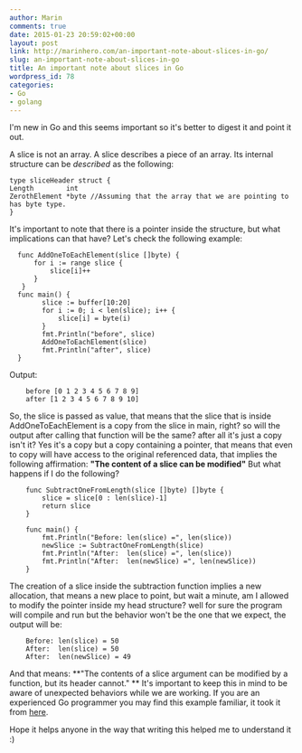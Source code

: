 ```yaml
---
author: Marin
comments: true
date: 2015-01-23 20:59:02+00:00
layout: post
link: http://marinhero.com/an-important-note-about-slices-in-go/
slug: an-important-note-about-slices-in-go
title: An important note about slices in Go
wordpress_id: 78
categories:
- Go
- golang
---
```


I'm new in Go and this seems important so it's better to digest it and point it out.

A slice is not an array. A slice describes a piece of an array.
Its internal structure can be _described_ as the following:

    
    
    type sliceHeader struct {
    Length        int
    ZerothElement *byte //Assuming that the array that we are pointing to has byte type.
    }
    

It's important to note that there is a pointer inside the structure, but what implications can that have?
Let's check the following example:

    
      func AddOneToEachElement(slice []byte) {
          for i := range slice {
              slice[i]++
          }
       }
      func main() {
            slice := buffer[10:20]
            for i := 0; i < len(slice); i++ {
                slice[i] = byte(i)
            }
            fmt.Println("before", slice)
            AddOneToEachElement(slice)
            fmt.Println("after", slice)
      }
    



Output:
    
        before [0 1 2 3 4 5 6 7 8 9]
        after [1 2 3 4 5 6 7 8 9 10]

So, the slice is passed as value, that means that the slice that is inside AddOneToEachElement is a copy from the slice in main, right? so will the output after calling that function will be the same? after all it's just a copy isn't it? Yes it's a copy but a copy containing a pointer, that means that even to copy will have access to the original referenced data, that implies the following affirmation: **"The content of a slice can be modified"**
But what happens if I do the following?
    
        func SubtractOneFromLength(slice []byte) []byte {
            slice = slice[0 : len(slice)-1]
            return slice
        }
    
        func main() {
            fmt.Println("Before: len(slice) =", len(slice))
            newSlice := SubtractOneFromLength(slice)
            fmt.Println("After:  len(slice) =", len(slice))
            fmt.Println("After:  len(newSlice) =", len(newSlice))
        }
    

The creation of a slice inside the subtraction function implies a new allocation, that means a new place to point, but wait a minute, am I allowed to modify the pointer inside my head structure? well for sure the program will compile and run but the behavior won't be the one that we expect, the output will be:

    
        Before: len(slice) = 50
        After:  len(slice) = 50
        After:  len(newSlice) = 49
    



And that means: **"The contents of a slice argument can be modified by a function, but its header cannot."
**
It's important to keep this in mind to be aware of unexpected behaviors while we are working.
If you are an experienced Go programmer you may find this example familiar, it took it from [here](http://blog.golang.org/slices).

Hope it helps anyone in the way that writing this helped me to understand it :)
